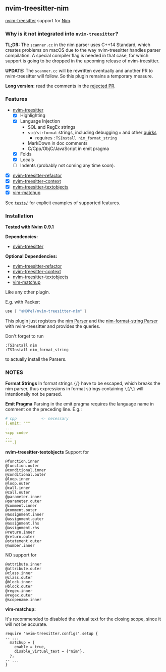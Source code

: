 ## nvim-treesitter-nim

[nvim-treesitter](https://github.com/nvim-treesitter/nvim-treesitter) support for [Nim](https://nim-lang.org).

### Why is it not integrated into `nvim-treesitter`?

**TL;DR:** The `scanner.cc` in the nim parser uses C++14 Standard,
which creates problems on macOS due to the way nvim-treesitter handles 
parser compilation. A special compiler flag is needed in that case,
for which support is going to be dropped in the upcoming release of nvim-treesitter.

**UPDATE:** The `scanner.cc` will be rewritten eventually and another PR
to nvim-treesitter will follow. So this plugin remains a temporary measure.

**Long version:** read the comments in the [rejected PR](https://github.com/nvim-treesitter/nvim-treesitter/pull/5437).

### Features

* [nvim-treesitter](https://github.com/nvim-treesitter/nvim-treesitter)
    * [x] Highlighting 
    * [x] Language Injection
      * SQL and RegEx strings
      * `std/strformat` strings, including debugging `=` and other 
        [quirks](https://nim-lang.org/docs/strformat.html#standard-format-specifiers-for-strings-integers-and-floats)
        * requires `:TSInstall nim_format_string`
      * MarkDown in doc comments
      * C/Cpp/ObjC/JavaScript in emit pragma 
    * [x] Folds
    * [x] Locals
    * [ ] Indents (probably not coming any time soon).
* [x] [nvim-treesitter-refactor](https://github.com/nvim-treesitter/nvim-treesitter-refactor)
* [x] [nvim-treesitter-context](https://github.com/nvim-treesitter/nvim-treesitter-context)
* [x] [nvim-treesitter-textobjects](https://github.com/nvim-treesitter/nvim-treesitter-textobjects)
* [x] [vim-matchup](https://github.com/andymass/vim-matchup)

See [`tests/`](./tests/) for explicit examples of supported features.
### Installation

**Tested with Nvim 0.9.1**

**Dependencies:**

* [nvim-treesitter](https://github.com/nvim-treesitter/nvim-treesitter)

**Optional Dependencies:**

* [nvim-treesitter-refactor](https://github.com/nvim-treesitter/nvim-treesitter-refactor)
* [nvim-treesitter-context](https://github.com/nvim-treesitter/nvim-treesitter-context)
* [nvim-treesitter-textobjects](https://github.com/nvim-treesitter/nvim-treesitter-textobjects)
* [vim-matchup](https://github.com/andymass/vim-matchup)

Like any other plugin.

E.g. with Packer:

```lua
use { "aMOPel/nvim-treesitter-nim" }
```

This plugin just registers the 
[nim Parser](https://github.com/alaviss/tree-sitter-nim) 
and the
[nim-format-string Parser](https://github.com/aMOPel/tree-sitter-nim-format-string)
with nvim-treesitter and provides the queries.

Don't forget to run

```
:TSInstall nim
:TSInstall nim_format_string
```

to actually install the Parsers.


### NOTES

**Format Strings** 
In format strings `{`/`}` have to be escaped, which breaks the nim parser,
thus expressions in format strings containing `\{`/`\}` will intentionally not be parsed.

**Emit Pragma** 
Parsing in the emit pragma requires the language name in comment on the preceding line.
E.g.:

```nim
# cpp           <- necessary
{.emit: """
...
<cpp code>
...
""".}
```

**nvim-treesitter-textobjects** 
Support for

```
@function.inner
@function.outer
@conditional.inner
@conditional.outer
@loop.inner
@loop.outer
@call.inner
@call.outer
@parameter.inner
@parameter.outer
@comment.inner
@comment.outer
@assignment.inner
@assignment.outer
@assignment.lhs
@assignment.rhs
@return.inner
@return.outer
@statement.outer
@number.inner
```

NO support for
```
@attribute.inner
@attribute.outer
@class.inner
@class.outer
@block.inner
@block.outer
@regex.inner
@regex.outer
@scopename.inner
```

**vim-matchup:**

It's recommended to disabled the virtual text for the closing scope, since it
will not be accurate.

```
require 'nvim-treesitter.configs'.setup {
-- ...
  matchup = {
    enable = true,
    disable_virtual_text = {"nim"},
  },
-- ...
}
```
